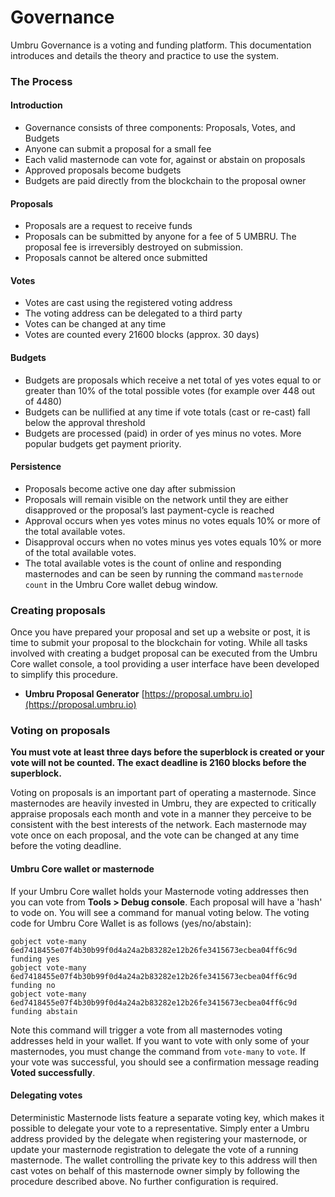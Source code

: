 # Governance

Umbru Governance is a voting and funding platform. This documentation introduces and details the theory and practice to use the system.

### The Process

#### Introduction

* Governance consists of three components: Proposals, Votes, and Budgets
* Anyone can submit a proposal for a small fee
* Each valid masternode can vote for, against or abstain on proposals
* Approved proposals become budgets
* Budgets are paid directly from the blockchain to the proposal owner

#### Proposals

* Proposals are a request to receive funds
* Proposals can be submitted by anyone for a fee of 5 UMBRU. The proposal fee is irreversibly destroyed on submission.
* Proposals cannot be altered once submitted

#### Votes

* Votes are cast using the registered voting address
* The voting address can be delegated to a third party
* Votes can be changed at any time
* Votes are counted every 21600 blocks \(approx. 30 days\)

#### Budgets

* Budgets are proposals which receive a net total of yes votes equal to or greater than 10% of the total possible votes \(for example over 448 out of 4480\)
* Budgets can be nullified at any time if vote totals \(cast or re-cast\) fall below the approval threshold
* Budgets are processed \(paid\) in order of yes minus no votes. More popular budgets get payment priority.

#### Persistence

* Proposals become active one day after submission
* Proposals will remain visible on the network until they are either disapproved or the proposal’s last payment-cycle is reached
* Approval occurs when yes votes minus no votes equals 10% or more of the total available votes.
* Disapproval occurs when no votes minus yes votes equals 10% or more of the total available votes.
* The total available votes is the count of online and responding masternodes and can be seen by running the command `masternode count` in the Umbru Core wallet debug window. 

### Creating proposals

Once you have prepared your proposal and set up a website or post, it is time to submit your proposal to the blockchain for voting. While all tasks involved with creating a budget proposal can be executed from the Umbru Core wallet console, a tool providing a user interface have been developed to simplify this procedure.

* **Umbru Proposal Generator** [https://proposal.umbru.io](https://proposal.umbru.io)

### Voting on proposals

**You must vote at least three days before the superblock is created or your vote will not be counted. The exact deadline is 2160 blocks before the superblock.**

Voting on proposals is an important part of operating a masternode. Since masternodes are heavily invested in Umbru, they are expected to critically appraise proposals each month and vote in a manner they perceive to be consistent with the best interests of the network. Each masternode may vote once on each proposal, and the vote can be changed at any time before the voting deadline. 

#### Umbru Core wallet or masternode

If your Umbru Core wallet holds your Masternode voting addresses then you can vote from **Tools &gt; Debug console**. Each proposal will have a 'hash' to vode on. You will see a command for manual voting below. The voting code for Umbru Core Wallet is as follows \(yes/no/abstain\):

```text
gobject vote-many 6ed7418455e07f4b30b99f0d4a24a2b83282e12b26fe3415673ecbea04ff6c9d funding yes
gobject vote-many 6ed7418455e07f4b30b99f0d4a24a2b83282e12b26fe3415673ecbea04ff6c9d funding no
gobject vote-many 6ed7418455e07f4b30b99f0d4a24a2b83282e12b26fe3415673ecbea04ff6c9d funding abstain
```

Note this command will trigger a vote from all masternodes voting addresses held in your wallet. If you want to vote with only some of your masternodes, you must change the command from `vote-many` to `vote`. If your vote was successful, you should see a confirmation message reading **Voted successfully**.

#### Delegating votes

Deterministic Masternode lists feature a separate voting key, which makes it possible to delegate your vote to a representative. Simply enter a Umbru address provided by the delegate when registering your masternode, or update your masternode registration to delegate the vote of a running masternode. The wallet controlling the private key to this address will then cast votes on behalf of this masternode owner simply by following the procedure described above. No further configuration is required.

